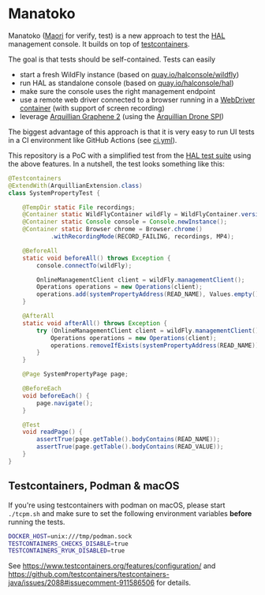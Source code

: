 # Manatoko

Manatoko ([Maori](https://maoridictionary.co.nz/search?keywords=manatoko) for verify, test) is a new approach to test the [HAL](https://hal.github.io) management console. It builds on top of [testcontainers](https://www.testcontainers.org/). 

The goal is that tests should be self-contained. Tests can easily

- start a fresh WildFly instance (based on [quay.io/halconsole/wildfly](https://quay.io/repository/halconsole/wildfly))
- run HAL as standalone console (based on [quay.io/halconsole/hal](https://quay.io/repository/halconsole/hal))
- make sure the console uses the right management endpoint
- use a remote web driver connected to a browser running in a [WebDriver container](https://www.testcontainers.org/modules/webdriver_containers/) (with support of screen recording)
- leverage [Arquillian Graphene 2](http://arquillian.org/arquillian-graphene/) (using the [Arquillian Drone SPI](https://github.com/arquillian/arquillian-extension-drone/blob/master/docs/drone-spi.adoc))

The biggest advantage of this approach is that it is very easy to run UI tests in a CI environment like GitHub Actions (see [ci.yml](.github/workflows/ci.yml)).

This repository is a PoC with a simplified test from the [HAL test suite](https://github.com/hal/testsuite.next) using the above features. In a nutshell, the test looks something like this:

```java
@Testcontainers
@ExtendWith(ArquillianExtension.class)
class SystemPropertyTest {

    @TempDir static File recordings;
    @Container static WildFlyContainer wildFly = WildFlyContainer.version(_26);
    @Container static Console console = Console.newInstance();
    @Container static Browser chrome = Browser.chrome()
            .withRecordingMode(RECORD_FAILING, recordings, MP4);

    @BeforeAll
    static void beforeAll() throws Exception {
        console.connectTo(wildFly);

        OnlineManagementClient client = wildFly.managementClient();
        Operations operations = new Operations(client);
        operations.add(systemPropertyAddress(READ_NAME), Values.empty().and(VALUE, READ_VALUE));
    }

    @AfterAll
    static void afterAll() throws Exception {
        try (OnlineManagementClient client = wildFly.managementClient()) {
            Operations operations = new Operations(client);
            operations.removeIfExists(systemPropertyAddress(READ_NAME));
        }
    }

    @Page SystemPropertyPage page;

    @BeforeEach
    void beforeEach() {
        page.navigate();
    }

    @Test
    void readPage() {
        assertTrue(page.getTable().bodyContains(READ_NAME));
        assertTrue(page.getTable().bodyContains(READ_VALUE));
    }
}
```

## Testcontainers, Podman & macOS

If you're using testcontainers with podman on macOS, please start `./tcpm.sh` and make sure to set the following environment variables **before** running the tests.

```sh
DOCKER_HOST=unix:///tmp/podman.sock
TESTCONTAINERS_CHECKS_DISABLE=true
TESTCONTAINERS_RYUK_DISABLED=true
```

See https://www.testcontainers.org/features/configuration/ and https://github.com/testcontainers/testcontainers-java/issues/2088#issuecomment-911586506 for details.
